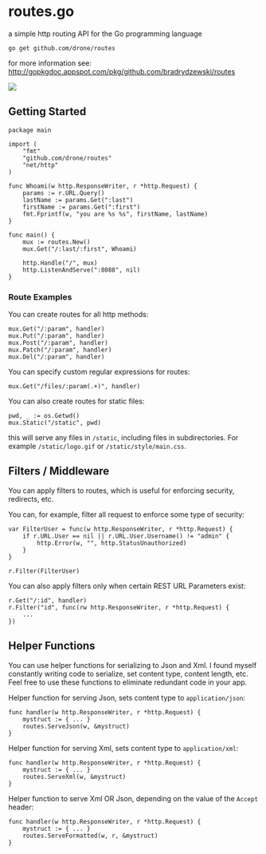 # routes.go
a simple http routing API for the Go programming language

    go get github.com/drone/routes

for more information see:
http://gopkgdoc.appspot.com/pkg/github.com/bradrydzewski/routes

[![](https://drone.io/drone/routes/status.png)](https://drone.io/drone/routes/latest)

## Getting Started

    package main

    import (
        "fmt"
        "github.com/drone/routes"
        "net/http"
    )

    func Whoami(w http.ResponseWriter, r *http.Request) {
        params := r.URL.Query()
        lastName := params.Get(":last")
        firstName := params.Get(":first")
        fmt.Fprintf(w, "you are %s %s", firstName, lastName)
    }

    func main() {
        mux := routes.New()
        mux.Get("/:last/:first", Whoami)

        http.Handle("/", mux)
        http.ListenAndServe(":8088", nil)
    }

### Route Examples
You can create routes for all http methods:

    mux.Get("/:param", handler)
    mux.Put("/:param", handler)
    mux.Post("/:param", handler)
    mux.Patch("/:param", handler)
    mux.Del("/:param", handler)

You can specify custom regular expressions for routes:

    mux.Get("/files/:param(.+)", handler)

You can also create routes for static files:

    pwd, _ := os.Getwd()
    mux.Static("/static", pwd)

this will serve any files in `/static`, including files in subdirectories. For example `/static/logo.gif` or `/static/style/main.css`.

## Filters / Middleware
You can apply filters to routes, which is useful for enforcing security,
redirects, etc.

You can, for example, filter all request to enforce some type of security:

    var FilterUser = func(w http.ResponseWriter, r *http.Request) {
    	if r.URL.User == nil || r.URL.User.Username() != "admin" {
    		http.Error(w, "", http.StatusUnauthorized)
    	}
    }

    r.Filter(FilterUser)

You can also apply filters only when certain REST URL Parameters exist:

    r.Get("/:id", handler)
    r.Filter("id", func(rw http.ResponseWriter, r *http.Request) {
		...
	})

## Helper Functions
You can use helper functions for serializing to Json and Xml. I found myself constantly writing code to serialize, set content type, content length, etc. Feel free to use these functions to eliminate redundant code in your app.

Helper function for serving Json, sets content type to `application/json`:

    func handler(w http.ResponseWriter, r *http.Request) {
		mystruct := { ... }
        routes.ServeJson(w, &mystruct)
    }

Helper function for serving Xml, sets content type to `application/xml`:

    func handler(w http.ResponseWriter, r *http.Request) {
		mystruct := { ... }
        routes.ServeXml(w, &mystruct)
    }

Helper function to serve Xml OR Json, depending on the value of the `Accept` header:

    func handler(w http.ResponseWriter, r *http.Request) {
		mystruct := { ... }
        routes.ServeFormatted(w, r, &mystruct)
    }

